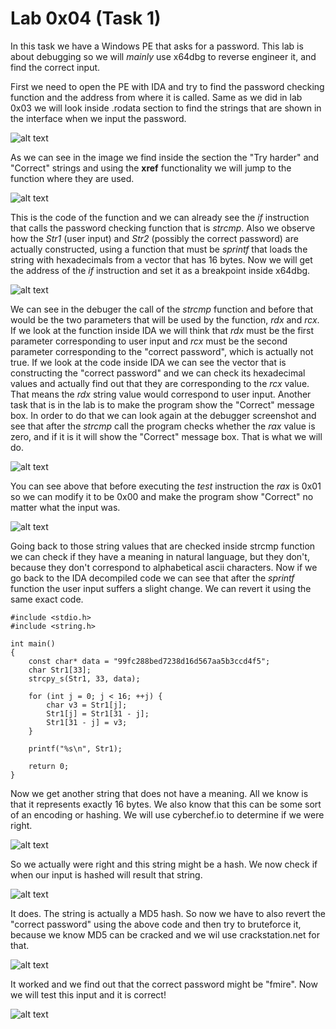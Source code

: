 # Lab 0x04 (Task 1)

In this task we have a Windows PE that asks for a password. This lab is about debugging so we will *mainly* use x64dbg to reverse engineer it, and find the correct input.

First we need to open the PE with IDA and try to find the password checking function and the address from where it is called. Same as we did in lab 0x03 we will look inside .rodata section to find the strings that are shown in the interface when we input the password.

![alt text](rodata.png?raw=true)

As we can see in the image we find inside the section the "Try harder" and "Correct" strings and using the **xref** functionality we will jump to the function where they are used.

![alt text](code.png?raw=true)

This is the code of the function and we can already see the *if* instruction that calls the password checking function that is *strcmp*. Also we observe how the *Str1* (user input) and *Str2* (possibly the correct password) are actually constructed, using a function that must be *sprintf* that loads the string with hexadecimals from a vector that has 16 bytes. Now we will get the address of the *if* instruction and set it as a breakpoint inside x64dbg.

![alt text](debugger.png?raw=true)

We can see in the debuger the call of the *strcmp* function and before that would be the two parameters that will be used by the function, *rdx* and *rcx*. If we look at the function inside IDA we will think that *rdx* must be the first parameter corresponding to user input and *rcx* must be the second parameter corresponding to the "correct password", which is actually not true. If we look at the code inside IDA we can see the vector that is constructing the "correct password" and we can check its hexadecimal values and actually find out that they are corresponding to the *rcx* value. That means the *rdx* string value would correspond to user input.
Another task that is in the lab is to make the program show the "Correct" message box. In order to do that we can look again at the debugger screenshot and see that after the *strcmp* call the program checks whether the *rax* value is zero, and if it is it will show the "Correct" message box. That is what we will do.

![alt text](modifyrax.png?raw=true)

You can see above that before executing the *test* instruction the *rax* is 0x01 so we can modify it to be 0x00 and make the program show "Correct" no matter what the input was.

![alt text](modifyrax2.png?raw=true)

Going back to those string values that are checked inside strcmp function we can check if they have a meaning in natural language, but they don't, because they don't correspond to alphabetical ascii characters. Now if we go back to the IDA decompiled code we can see that after the *sprintf* function the user input suffers a slight change. We can revert it using the same exact code.
```
#include <stdio.h>
#include <string.h>

int main()
{
	const char* data = "99fc288bed7238d16d567aa5b3ccd4f5";
	char Str1[33];
	strcpy_s(Str1, 33, data);

	for (int j = 0; j < 16; ++j) {
		char v3 = Str1[j];
		Str1[j] = Str1[31 - j];
		Str1[31 - j] = v3;
	}

	printf("%s\n", Str1);

	return 0;
}
```
Now we get another string that does not have a meaning. All we know is that it represents exactly 16 bytes. We also know that this can be some sort of an encoding or hashing. We will use cyberchef.io to determine if we were right.

![alt text](cyberchef.png?raw=true)

So we actually were right and this string might be a hash. We now check if when our input is hashed will result that string.

![alt text](cyberchef2.png?raw=true)

It does. The string is actually a MD5 hash. So now we have to also revert the "correct password" using the above code and then try to bruteforce it, because we know MD5 can be cracked and we wil use crackstation.net for that.

![alt text](crackstation.png?raw=true)

It worked and we find out that the correct password might be "fmire". Now we will test this input and it is correct!

![alt text](cracked.png?raw=true)

